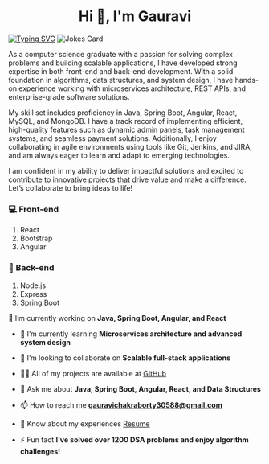 
<h1 align="center">Hi 👋, I'm Gauravi</h1>
<a href="https://git.io/typing-svg"><img src="https://readme-typing-svg.demolab.com?font=Fira+Code&pause=1000&width=435&lines=Problem+solver.+Tech+enthusiast." alt="Typing SVG" /></a>
<img src="https://readme-jokes.vercel.app/api" alt="Jokes Card" />
<p>As a computer science graduate with a passion for solving complex problems and building scalable applications, I have developed strong expertise in both front-end and back-end development. With a solid foundation in algorithms, data structures, and system design, I have hands-on experience working with microservices architecture, REST APIs, and enterprise-grade software solutions.

My skill set includes proficiency in Java, Spring Boot, Angular, React, MySQL, and MongoDB. I have a track record of implementing efficient, high-quality features such as dynamic admin panels, task management systems, and seamless payment solutions. Additionally, I enjoy collaborating in agile environments using tools like Git, Jenkins, and JIRA, and am always eager to learn and adapt to emerging technologies.

I am confident in my ability to deliver impactful solutions and excited to contribute to innovative projects that drive value and make a difference. Let’s collaborate to bring ideas to life!</p>



### 💻 Front-end
1.  React
2. Bootstrap
3. Angular


### 💾 Back-end
1. Node.js
2. Express
3. Spring Boot

🔭 I’m currently working on **Java, Spring Boot, Angular, and React**

- 🌱 I’m currently learning **Microservices architecture and advanced system design**

- 👯 I’m looking to collaborate on **Scalable full-stack applications**

- 👨‍💻 All of my projects are available at [GitHub](https://github.com/saigauravi)

- 💬 Ask me about **Java, Spring Boot, Angular, React, and Data Structures**

- 📫 How to reach me **gauravichakraborty30588@gmail.com**

- 📄 Know about my experiences [Resume](https://drive.google.com/file/d/1-oUj-UafVrF00WMqIq-1ei9wuQcPgQzT/view?usp=drivesdk)

- ⚡ Fun fact **I’ve solved over 1200 DSA problems and enjoy algorithm challenges!**
  
